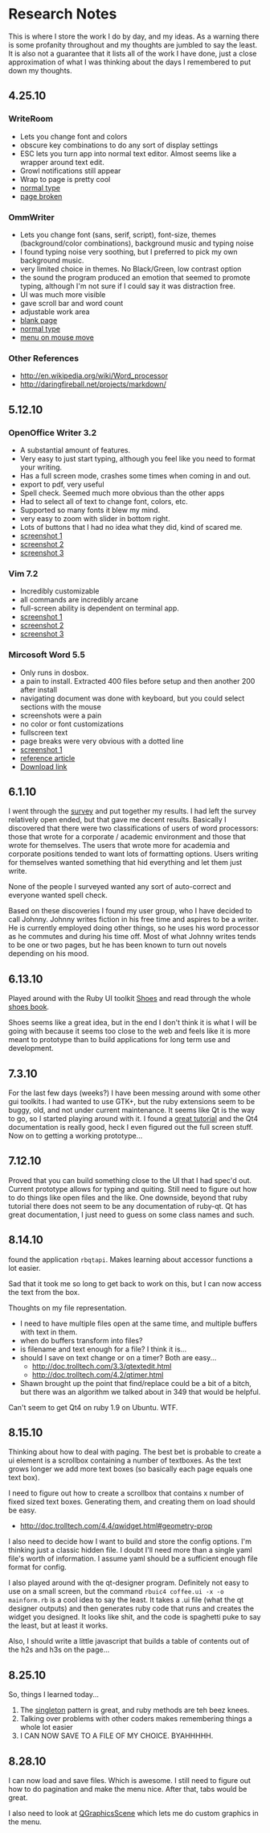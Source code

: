 # Research Notes

This is where I store the work I do by day, and my ideas. As a warning there is
some profanity throughout and my thoughts are jumbled to say the least. It is
also not a guarantee that it lists all of the work I have done, just a close
approximation of what I was thinking about the days I remembered to put down my
thoughts.

## 4.25.10

### WriteRoom

 * Lets you change font and colors
 * obscure key combinations to do any sort of display settings
 * ESC lets you turn app into normal text editor. Almost seems like a wrapper around text edit.
 * Growl notifications still appear
 * Wrap to page is pretty cool
 * [normal type](http://github.com/icco/coffee_shop/raw/master/docs/images/writeroom1.png)
 * [page broken](http://github.com/icco/coffee_shop/raw/master/docs/images/writeroom2.png)

### OmmWriter

 * Lets you change font (sans, serif, script), font-size, themes (background/color combinations), background music and typing noise
 * I found typing noise very soothing, but I preferred to pick my own background music.
 * very limited choice in themes. No Black/Green, low contrast option
 * the sound the program produced an emotion that seemed to promote typing, although I'm not sure if I could say it was distraction free.
 * UI was much more visible
 * gave scroll bar and word count
 * adjustable work area
 * [blank page](http://github.com/icco/coffee_shop/raw/master/docs/images/ommwriter1.png)
 * [normal type](http://github.com/icco/coffee_shop/raw/master/docs/images/ommwriter2.png)
 * [menu on mouse move](http://github.com/icco/coffee_shop/raw/master/docs/images/ommwriter3.png)

### Other References

 * <http://en.wikipedia.org/wiki/Word_processor>
 * <http://daringfireball.net/projects/markdown/>

## 5.12.10

### OpenOffice Writer 3.2

 * A substantial amount of features. 
 * Very easy to just start typing, although you feel like you need to format your writing.
 * Has a full screen mode, crashes some times when coming in and out.
 * export to pdf, very useful
 * Spell check. Seemed much more obvious than the other apps
 * Had to select all of text to change font, colors, etc.
 * Supported so many fonts it blew my mind.
 * very easy to zoom with slider in bottom right.
 * Lots of buttons that I had no idea what they did, kind of scared me.
 * [screenshot 1](http://github.com/icco/coffee_shop/raw/master/docs/images/oo1.png)
 * [screenshot 2](http://github.com/icco/coffee_shop/raw/master/docs/images/oo2.png)
 * [screenshot 3](http://github.com/icco/coffee_shop/raw/master/docs/images/oo3.png)

### Vim 7.2

 * Incredibly customizable
 * all commands are incredibly arcane
 * full-screen ability is dependent on terminal app.
 * [screenshot 1](http://github.com/icco/coffee_shop/raw/master/docs/images/vim1.png)
 * [screenshot 2](http://github.com/icco/coffee_shop/raw/master/docs/images/vim2.png)
 * [screenshot 3](http://github.com/icco/coffee_shop/raw/master/docs/images/vim3.png)

### Mircosoft Word 5.5

 * Only runs in dosbox.
 * a pain to install. Extracted 400 files before setup and then another 200 after install
 * navigating document was done with keyboard, but you could select sections with the mouse
 * screenshots were a pain
 * no color or font customizations
 * fullscreen text
 * page breaks were very obvious with a dotted line
 * [screenshot 1](http://github.com/icco/coffee_shop/raw/master/docs/images/w55_1.png)
 * [reference article](http://www.downloadsquad.com/2005/11/25/free-file/)
 * [Download link](http://download.microsoft.com/download/word97win/Wd55_be/97/WIN98/EN-US/Wd55_ben.exe)

## 6.1.10

I went through the [survey](/survey) and put together my results. I had left
the survey relatively open ended, but that gave me decent results. Basically I
discovered that there were two classifications of users of word processors:
those that wrote for a corporate / academic environment and those that wrote
for themselves. The users that wrote more for academia and corporate positions
tended to want lots of formatting options. Users writing for themselves
wanted something that hid everything and let them just write. 

None of the people I surveyed wanted any sort of auto-correct and everyone
wanted spell check.

Based on these discoveries I found my user group, who I have decided to call
Johnny. Johnny writes fiction in his free time and aspires to be a writer. He
is currently employed doing other things, so he uses his word processor as he
commutes and during his time off. Most of what Johnny writes tends to be one or
two pages, but he has been known to turn out novels depending on his mood.

## 6.13.10

Played around with the Ruby UI toolkit [Shoes](http://github.com/shoes/shoes)
and read through the whole [shoes book](http://github.com/downloads/shoes/shoes/nks.pdf). 

Shoes seems like a great idea, but in the end I don't think it is what I will
be going with because it seems too close to the web and feels like it is more
meant to prototype than to build applications for long term use and
development.

## 7.3.10

For the last few days (weeks?) I have been messing around with some other gui
toolkits. I had wanted to use GTK+, but the ruby extensions seem to be buggy,
old, and not under current maintenance. It seems like Qt is the way to go, so
I started playing around with it. I found a [great tutorial](http://www.darshancomputing.com/qt4-qtruby-tutorial/) 
and the Qt4 documentation is really good, heck I even figured out the full
screen stuff. Now on to getting a working prototype...

## 7.12.10

Proved that you can build something close to the UI that I had spec'd out.
Current prototype allows for typing and quiting. Still need to figure out how
to do things like open files and the like. One downside, beyond that ruby
tutorial there does not seem to be any documentation of ruby-qt. Qt has great
documentation, I just need to guess on some class names and such.

## 8.14.10

found the application `rbqtapi`. Makes learning about accessor functions a lot
easier. 

Sad that it took me so long to get back to work on this, but I can now access
the text from the box. 

Thoughts on my file representation. 
 
 * I need to have multiple files open at the same time, and multiple buffers with text in them.
 * when do buffers transform into files?
 * is filename and text enough for a file? I think it is...
 * should I save on text change or on a timer? Both are easy...
   * <http://doc.trolltech.com/3.3/qtextedit.html>
   * <http://doc.trolltech.com/4.2/qtimer.html>
 * Shawn brought up the point that find/replace could be a bit of a bitch, but there was an algorithm we talked about in 349 that would be helpful.

Can't seem to get Qt4 on ruby 1.9 on Ubuntu. WTF.

## 8.15.10

Thinking about how to deal with paging. The best bet is probable to create a ui
element is a scrollbox containing a number of textboxes. As the text grows
longer we add more text boxes (so basically each page equals one text box). 

I need to figure out how to create a scrollbox that contains x number of fixed
sized text boxes. Generating them, and creating them on load should be easy.

 * <http://doc.trolltech.com/4.4/qwidget.html#geometry-prop>

I also need to decide how I want to build and store the config options. I'm
thinking just a classic hidden file. I doubt I'll need more than a single yaml
file's worth of information. I assume yaml should be a sufficient enough file
format for config.

I also played around with the qt-designer program. Definitely not easy to use on
a small screen, but the command `rbuic4 coffee.ui -x -o mainform.rb` is a cool
idea to say the least. It takes a .ui file (what the qt designer outputs) and
then generates ruby code that runs and creates the widget you designed. It
looks like shit, and the code is spaghetti puke to say the least, but at least
it works.

Also, I should write a little javascript that builds a table of contents out of
the h2s and h3s on the page...

## 8.25.10

So, things I learned today... 

 1. The [singleton](http://dalibornasevic.com/posts/9-ruby-singleton-pattern-again) pattern is great, and ruby methods are teh beez knees. 
 2. Talking over problems with other coders makes remembering things a whole lot easier
 3. I CAN NOW SAVE TO A FILE OF MY CHOICE. BYAHHHHH.

## 8.28.10

I can now load and save files. Which is awesome. I still need to figure out how
to do pagination and make the menu nice. After that, tabs would be great.

I also need to look at [QGraphicsScene][gv] which lets me do custom graphics in
the menu.

[gv]: http://doc.qt.nokia.com/4.6/graphicsview.html


